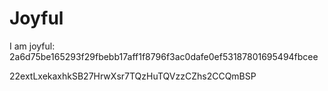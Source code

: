# Joyful

I am joyful: 2a6d75be165293f29fbebb17aff1f8796f3ac0dafe0ef53187801695494fbcee


22extLxekaxhkSB27HrwXsr7TQzHuTQVzzCZhs2CCQmBSP